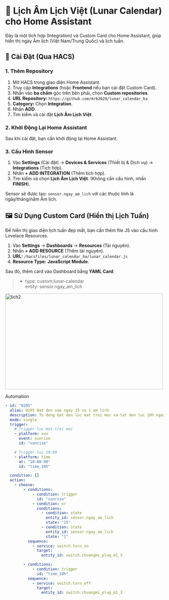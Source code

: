 # 🌙 Lịch Âm Lịch Việt (Lunar Calendar) cho Home Assistant

Đây là một tích hợp (Integration) và Custom Card cho Home Assistant, giúp hiển thị ngày Âm lịch (Việt Nam/Trung Quốc) và lịch tuần.

## 🚀 Cài Đặt (Qua HACS)

### 1. Thêm Repository

1. Mở HACS trong giao diện Home Assistant.
2. Truy cập **Integrations** (hoặc **Frontend** nếu bạn cài đặt Custom Card).
3. Nhấn vào **ba chấm** góc trên bên phải, chọn **Custom repositories**.
4. **URL Repository:** `https://github.com/mrb2629/lunar_calendar_ha`
5. **Category:** Chọn **Integration**.
6. Nhấn **ADD**.
7. Tìm kiếm và cài đặt **Lịch Âm Lịch Việt**.

### 2. Khởi Động Lại Home Assistant

Sau khi cài đặt, bạn cần khởi động lại Home Assistant.

### 3. Cấu Hình Sensor

1. Vào **Settings** (Cài đặt) -> **Devices & Services** (Thiết bị & Dịch vụ) -> **Integrations** (Tích hợp).
2. Nhấn **+ ADD INTEGRATION** (Thêm tích hợp).
3. Tìm kiếm và chọn **Lịch Âm Lịch Việt**. (Không cần cấu hình, nhấn **FINISH**).

Sensor sẽ được tạo: `sensor.ngay_am_lich` với các thuộc tính là ngày/tháng/năm Âm lịch.

## 🖼️ Sử Dụng Custom Card (Hiển thị Lịch Tuần)

Để hiển thị giao diện lịch tuần đẹp mắt, bạn cần thêm file JS vào cấu hình Lovelace Resources.

1. Vào **Settings** -> **Dashboards** -> **Resources** (Tài nguyên).
2. Nhấn **+ ADD RESOURCE** (Thêm tài nguyên).
3. **URL:** `/hacsfiles/lunar_calendar_ha/lunar_calendar.js`
4. **Resource Type:** **JavaScript Module**.

Sau đó, thêm card vào Dashboard bằng **YAML Card**:

>- type: custom:lunar-calendar  
>  entity: sensor.ngay_am_lich  

<img width="501" height="303" alt="lich2" src="https://github.com/user-attachments/assets/59351a05-6d41-4e0f-bb4c-120d9584a76c" />

  
Automation
```yaml
- id: "0205"
  alias: 0205 Bat den vao ngay 15 va 1 am lich
  description: Tu dong bat den luc mat troi moc va tat den luc 10h ngay 15/1 am lich
  mode: single
  trigger:
    # Trigger luc mat troi moc
    - platform: sun
      event: sunrise
      id: "sunrise"

    # Trigger luc 10:00
    - platform: time
      at: "10:00:00"
      id: "time_10h"

  condition: []
  action:
    - choose:
        - conditions:
            - condition: trigger
              id: "sunrise"
            - condition: or
              conditions:
                - condition: state
                  entity_id: sensor.ngay_am_lich
                  state: "15"
                - condition: state
                  entity_id: sensor.ngay_am_lich
                  state: "1"
          sequence:
            - service: switch.turn_on
              target:
                entity_id: switch.chuangmi_plug_m1_3

        - conditions:
            - condition: trigger
              id: "time_10h"
          sequence:
            - service: switch.turn_off
              target:
                entity_id: switch.chuangmi_plug_m1_3

